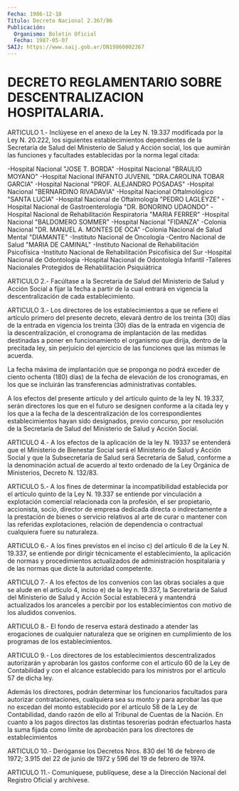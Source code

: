 ```yaml
---
Fecha: 1986-12-18
Título: Decreto Nacional 2.367/86
Publicación:
  Organismo: Boletín Oficial
  Fecha: 1987-05-07
SAIJ: https://www.saij.gob.ar/DN19860002367
---
```

# DECRETO REGLAMENTARIO SOBRE DESCENTRALIZACION HOSPITALARIA.

<a id="1"></a>
ARTICULO 1.- Inclúyese en el anexo de la Ley N. 19.337 modificada por la Ley N. 20.222, los siguientes establecimientos dependientes de la Secretaría de Salud del Ministerio de Salud y Acción social, los que aumirán las funciones y facultades establecidas por la norma legal citada:

-Hospital Nacional "JOSE T. BORDA" -Hospital Nacional "BRAULIO MOYANO" -Hospital Nacional INFANTO JUVENIL "DRA.CAROLINA TOBAR GARCIA" -Hospital Nacional "PROF. ALEJANDRO POSADAS" -Hospital Nacional "BERNARDINO RIVADAVIA" -Hospital Nacional Oftalmológico "SANTA LUCIA" -Hospital Nacional de Oftalmología "PEDRO LAGLEYZE" -Hospital Nacional de Gastroenterología "DR. BONORINO UDAONDO" -Hospital Nacional de Rehabilitación Respiratoria "MARIA FERRER" -Hospital Nacional "BALDOMERO SOMMER" -Hospital Nacional "FIDANZA" -Colonia Nacional "DR. MANUEL A. MONTES DE OCA" -Colonia Nacional de Salud Mental "DIAMANTE" -Instituto Nacional de Oncología -Centro Nacional de Salud "MARIA DE CAMINAL" -Instituto Nacional de Rehabilitación Psicofísica -Instituto Nacional de Rehabilitación Psicofísica del Sur -Hospital Nacional de Odontología -Hospital Nacional de Odontología Infantil -Talleres Nacionales Protegidos de Rehabilitación Psiquiátrica

<a id="2"></a>
ARTICULO 2.- Facúltase a la Secretaría de Salud del Ministerio de Salud y Acción Social a fijar la fecha a partir de la cual entrará en vigencia la descentralización de cada establecimiento.

<a id="3"></a>
ARTICULO 3.- Los directores de los establecimientos a que se refiere el artículo primero del presente decreto, elevará dentro de los treinta (30) días de la entrada en vigencia los treinta (30) días de la entrada en vigencia de la descentralización, el cronograma de implantación de las medidas destinadas a poner en funcionamiento el organismo que dirija, dentro de la precitada ley, sin perjuicio del ejercicio de las funciones que las mismas le acuerda.

La fecha máxima de implantación que se proponga no podrá exceder de ciento ochenta (180) días) de la fecha de elevación de los cronogramas, en los que se incluirán las transferencias administrativas contables.

A los efectos del presente artículo y del artículo quinto de la ley N. 19.337, serán directores los que en el futuro se designen conforme a la citada ley y los que a la fecha de la descentralización de los correspondientes establecimientos hayan sido designados, previo concurso, por resolución de la Secretaría de Salud del Ministerio de Salud y Acción Social.

<a id="4"></a>
ARTICULO 4.- A los efectos de la aplicación de la ley N. 19337 se entenderá que el Ministerio de Bienestar Social será el Ministerio de Salud y Acción Social y que la Subsecretaría de Salud será Secretaría de Salud, conforme a la denominación actual de acuerdo al texto ordenado de la Ley Orgánica de Ministerios, Decreto N. 132/83.

<a id="5"></a>
ARTICULO 5.- A los fines de determinar la incompatibilidad establecida por el artículo quinto de la Ley N. 19.337 se entiende por vinculación a explotación comercial relacionada con la profesión, el ser propietario, accionista, socio, director de empresa dedicada directa o indirectamente a la prestación de bienes o servicio relativos al arte de curar o mantener con las referidas explotaciones, relación de dependencia o contractual cualquiera fuere su naturaleza.

<a id="6"></a>
ARTICULO 6.- A los fines previstos en el inciso c) del artículo 6 de la Ley N. 19.337, se entiende por dirigir técnicamente el establecimiento, la aplicación de normas y procedimientos actualizados de administración hospitalaria y de las normas que dicte la autoridad competente.

<a id="7"></a>
ARTICULO 7.- A los efectos de los convenios con las obras sociales a que se alude en el artículo 4, inciso e) de la ley n. 19.337, la Secretaría de Salud del Ministerio de Salud y Acción Social establecerá y mantendrá actualizados los aranceles a percibir por los establecimientos con motivo de los aludidos convenios.

<a id="8"></a>
ARTICULO 8.- El fondo de reserva estará destinado a atender las erogaciones de cualquier naturaleza que se originen en cumplimiento de los programas de los establecimientos.

<a id="9"></a>
ARTICULO 9.- Los directores de los establecimientos descentralizados autorizarán y aprobarán los gastos conforme con el artículo 60 de la Ley de Contabilidad y con el alcance establecido para los ministros por el artículo 57 de dicha ley.

Además los directores, podrán determinar los funcionarios facultados para autorizar contrataciones, cualquiera sea su monto y para aprobar las que no excedan del monto establecido por el artículo 58 de la Ley de Contabilidad, dando razón de ello al Tribunal de Cuentas de la Nación. En cuanto a los pagos directos las distintas tesorerías podrán efectuarlos hasta la suma fijada como límite de aprobación para los directores de establecimientos

<a id="10"></a>
ARTICULO 10.- Deróganse los Decretos Nros. 830 del 16 de febrero de 1972; 3.915 del 22 de junio de 1972 y 596 del 19 de febrero de 1974.

<a id="11"></a>
ARTICULO 11.- Comuníquese, publíquese, dese a la Dirección Nacional del Registro Oficial y archívese.